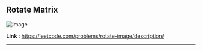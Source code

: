 ## Rotate Matrix

![image](https://user-images.githubusercontent.com/23376002/219424103-47325873-c92c-4a6d-8c44-0139e03efde2.png)

**Link :** https://leetcode.com/problems/rotate-image/description/
 
----------------------------------------------------------------------------------------------------------------------------------------------------


